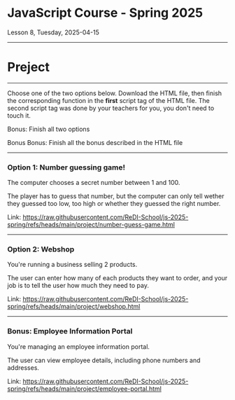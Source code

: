 <!-- .slide: id="lesson8" -->

# JavaScript Course - Spring 2025

Lesson 8, Tuesday, 2025-04-15

---

# Preject

---

Choose one of the two options below. Download the HTML file,
then finish the corresponding function in the **first** script
tag of the HTML file. The second script tag was done by
your teachers for you, you don't need to touch it.

Bonus: Finish all two options

Bonus Bonus: Finish all the bonus described in the HTML file

---

### Option 1: Number guessing game!

The computer chooses a secret number between 1 and 100.

The player has to guess that number, but the computer can only
tell wether they guessed too low, too high or
whether they guessed the right number.

Link: https://raw.githubusercontent.com/ReDI-School/js-2025-spring/refs/heads/main/project/number-guess-game.html

---

### Option 2: Webshop

You're running a business selling 2 products.

The user can enter how many of each products they want to order,
and your job is to tell the user how much they need to pay.

Link: https://raw.githubusercontent.com/ReDI-School/js-2025-spring/refs/heads/main/project/webshop.html

---

### Bonus: Employee Information Portal

You're managing an employee information portal.

The user can view employee details, including phone numbers and addresses.

Link: https://raw.githubusercontent.com/ReDI-School/js-2025-spring/refs/heads/main/project/employee-portal.html
